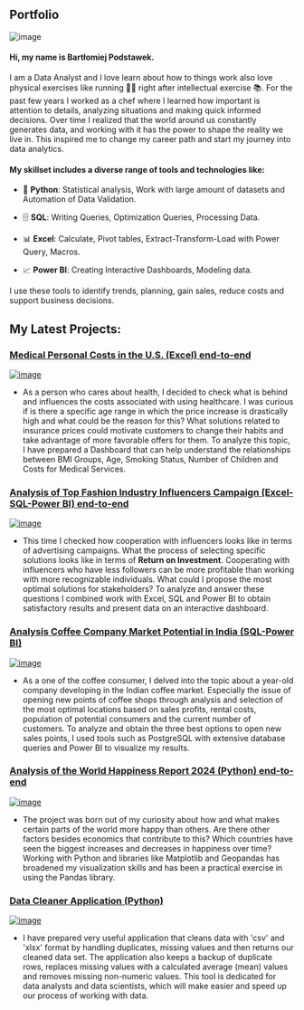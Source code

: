 ## Portfolio

![image](https://github.com/user-attachments/assets/be3c8462-2fa1-4f2a-bdfe-0ccb6d5c7b2c)

#### Hi, my name is Bartłomiej Podstawek.

I am a Data Analyst and I love learn about how to things work also love physical exercises like running 🏃‍♂️ right after intellectual exercise 📚. For the past few years I worked as a chef where I learned how important is attention to details, analyzing situations and making quick informed decisions.
Over time I realized that the world around us constantly generates data, and working with it has the power to shape the reality we live in. This inspired me to change my career path and start my journey into data analytics.


#### My skillset includes a diverse range of tools and technologies like:

- 🐍 **Python**: Statistical analysis, Work with large amount of datasets and Automation of Data Validation.
  
- 🗄️ **SQL**: Writing Queries, Optimization Queries, Processing Data.
  
- 📊 **Excel**: Calculate, Pivot tables, Extract-Transform-Load with Power Query, Macros.
  
- 📈 **Power BI**: Creating Interactive Dashboards, Modeling data.

I use these tools to identify trends, planning, gain sales, reduce costs and support business decisions.

## My Latest Projects:

### [Medical Personal Costs in the U.S. (Excel) end-to-end](https://github.com/BartlomiejIT/Portfolio-Projects/tree/main/Analysis%20of%20Medical%20Personal%20Cost%20(Excel))

[![image](https://github.com/user-attachments/assets/d9e858e4-4cb3-4297-b8d8-0aa465cc9c53)
](https://github.com/BartlomiejIT/Portfolio-Projects/tree/main/Analysis%20of%20Medical%20Personal%20Cost%20(Excel))

- As a person who cares about health, I decided to check what is behind and influences the costs associated with using healthcare. I was curious if is there a specific age range in which the price increase is drastically high and what could be the reason for this? What solutions related to insurance prices could motivate customers to change their habits and take advantage of more favorable offers for them. To analyze this topic, I have prepared a Dashboard that can help understand the relationships between BMI Groups, Age, Smoking Status, Number of Children and Costs for Medical Services.

### [Analysis of Top Fashion Industry Influencers Campaign (Excel-SQL-Power BI) end-to-end](https://github.com/BartlomiejIT/Portfolio-Projects/tree/main/Analysis%20Top%20Influencers%20Campaign%20(Excel%20-%20SQL%20-%20Power%20BI))

[![image](https://github.com/user-attachments/assets/c49287d7-9f8e-445a-8bcb-4726fdf8fd5e)
](https://github.com/BartlomiejIT/Portfolio-Projects/tree/main/Analysis%20Top%20Influencers%20Campaign%20(Excel%20-%20SQL%20-%20Power%20BI))

- This time I checked how cooperation with influencers looks like in terms of advertising campaigns. What the process of selecting specific solutions looks like in terms of **Return on Investment**. Cooperating with influencers who have less followers can be more profitable than working with more recognizable individuals. What could I propose the most optimal solutions for stakeholders? To analyze and answer these questions I combined work with Excel, SQL and Power BI to obtain satisfactory results and present data on an interactive dashboard.

### [Analysis Coffee Company Market Potential in India (SQL-Power BI)](https://github.com/BartlomiejIT/Portfolio-Projects/tree/main/Analysis%20Coffee%20Company%20Market%20Potential%20in%20India)

[![image](https://github.com/user-attachments/assets/82ca46b2-b32d-4afa-9cbf-cba6e4839f15)](https://github.com/BartlomiejIT/Portfolio-Projects/tree/main/Analysis%20Coffee%20Company%20Market%20Potential%20in%20India)

- As a one of the coffee consumer, I delved into the topic about a year-old company developing in the Indian coffee market. Especially the issue of opening new points of coffee shops through analysis and selection of the most optimal locations based on sales profits, rental costs, population of potential consumers and the current number of customers. To analyze and obtain the three best options to open new sales points, I used tools such as PostgreSQL with extensive database queries and Power BI to visualize my results.

### [Analysis of the World Happiness Report 2024 (Python) end-to-end](https://github.com/BartlomiejIT/Portfolio-Projects/tree/main/World%20Happiness%20Report%202024%20(Python))

[![image](https://github.com/user-attachments/assets/7310e5b4-56ea-44df-8223-b7cfa6e0857c)
](https://github.com/BartlomiejIT/Portfolio-Projects/tree/main/World%20Happiness%20Report%202024%20(Python))

- The project was born out of my curiosity about how and what makes certain parts of the world more happy than others. Are there other factors besides economics that contribute to this? Which countries have seen the biggest increases and decreases in happiness over time? Working with Python and libraries like Matplotlib and Geopandas has broadened my visualization skills and has been a practical exercise in using the Pandas library.

### [Data Cleaner Application (Python)](https://github.com/BartlomiejIT/Portfolio-Projects/tree/main/Data%20Cleaner%20Application%20(Python))

[![image](https://github.com/user-attachments/assets/bc9f66d0-d198-42d3-b5c2-32c6569b7539)](https://github.com/BartlomiejIT/Portfolio-Projects/tree/main/Data%20Cleaner%20Application%20(Python))

- I have prepared very useful application that cleans data with 'csv' and 'xlsx' format by handling duplicates, missing values ​​and then returns our cleaned data set. The application also keeps a backup of duplicate rows, replaces missing values ​​with a calculated average (mean) values and removes missing non-numeric values. This tool is dedicated for data analysts and data scientists, which will make easier and speed up our process of working with data.
